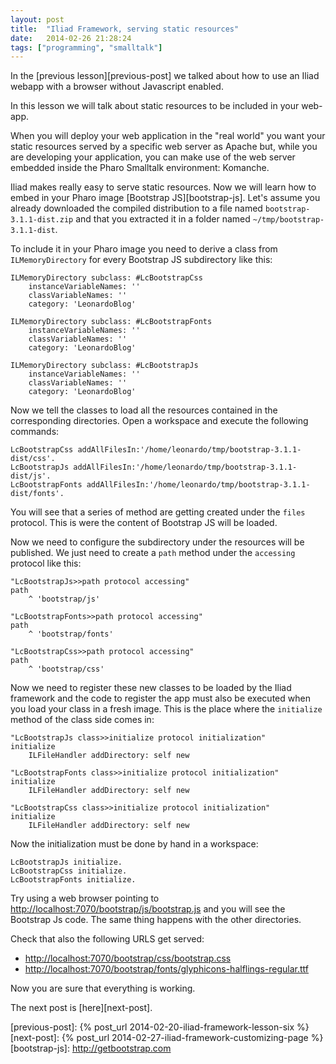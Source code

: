 ```yaml
---
layout: post
title:  "Iliad Framework, serving static resources"
date:   2014-02-26 21:28:24
tags: ["programming", "smalltalk"]
---
```


In the [previous lesson][previous-post] we talked about how to use an
Iliad webapp with a browser without Javascript enabled.

In this lesson we will talk about static resources to be included in
your web-app.

<!--more-->

When you will deploy your web application in the "real world" you want
your static resources served by a specific web server as Apache but,
while you are developing your application, you can make use of the web
server embedded inside the Pharo Smalltalk environment: Komanche.

Iliad makes really easy to serve static resources. Now we will learn
how to embed in your Pharo image [Bootstrap JS][bootstrap-js]. Let's
assume you already downloaded the compiled distribution to a file
named `bootstrap-3.1.1-dist.zip` and that you extracted it in a folder
named `~/tmp/bootstrap-3.1.1-dist`.

To include it in your Pharo image you need to derive a class from
`ILMemoryDirectory` for every Bootstrap JS subdirectory like this:

```smalltalk
ILMemoryDirectory subclass: #LcBootstrapCss
    instanceVariableNames: ''
    classVariableNames: ''
    category: 'LeonardoBlog'
```

```smalltalk
ILMemoryDirectory subclass: #LcBootstrapFonts
    instanceVariableNames: ''
    classVariableNames: ''
    category: 'LeonardoBlog'
```

```smalltalk
ILMemoryDirectory subclass: #LcBootstrapJs
    instanceVariableNames: ''
    classVariableNames: ''
    category: 'LeonardoBlog'
```

Now we tell the classes to load all the resources contained in the
corresponding directories. Open a workspace and execute the following
commands:

```smalltalk
LcBootstrapCss addAllFilesIn:'/home/leonardo/tmp/bootstrap-3.1.1-dist/css'.
LcBootstrapJs addAllFilesIn:'/home/leonardo/tmp/bootstrap-3.1.1-dist/js'.
LcBootstrapFonts addAllFilesIn:'/home/leonardo/tmp/bootstrap-3.1.1-dist/fonts'.
```

You will see that a series of method are getting created under the
`files` protocol. This is were the content of Bootstrap JS will be
loaded.

Now we need to configure the subdirectory under the resources will be
published. We just need to create a `path` method under the
`accessing` protocol like this:

```smalltalk
"LcBootstrapJs>>path protocol accessing"
path
    ^ 'bootstrap/js'
```

```smalltalk
"LcBootstrapFonts>>path protocol accessing"
path
    ^ 'bootstrap/fonts'
```

```smalltalk
"LcBootstrapCss>>path protocol accessing"
path
    ^ 'bootstrap/css'
```

Now we need to register these new classes to be loaded by the Iliad
framework and the code to register the app must also be executed when
you load your class in a fresh image. This is the place where the
`initialize` method of the class side comes in:

```smalltalk
"LcBootstrapJs class>>initialize protocol initialization"
initialize
    ILFileHandler addDirectory: self new
```

```smalltalk
"LcBootstrapFonts class>>initialize protocol initialization"
initialize
    ILFileHandler addDirectory: self new
```

```smalltalk
"LcBootstrapCss class>>initialize protocol initialization"
initialize
    ILFileHandler addDirectory: self new
```

Now the initialization must be done by hand in a workspace:

```smalltalk
LcBootstrapJs initialize.
LcBootstrapCss initialize.
LcBootstrapFonts initialize.
```

Try using a web browser pointing to
[http://localhost:7070/bootstrap/js/bootstrap.js](http://localhost:7070/bootstrap/js/bootstrap.js)
and you will see the Bootstrap Js code. The same thing happens with
the other directories.

Check that also the following URLS get served:

- [http://localhost:7070/bootstrap/css/bootstrap.css](http://localhost:7070/bootstrap/css/bootstrap.css)
- [http://localhost:7070/bootstrap/fonts/glyphicons-halflings-regular.ttf](http://localhost:7070/bootstrap/fonts/glyphicons-halflings-regular.ttf)

Now you are sure that everything is working.

The next post is [here][next-post].

[previous-post]: {% post_url 2014-02-20-iliad-framework-lesson-six %}
[next-post]: {% post_url 2014-02-27-iliad-framework-customizing-page %}
[bootstrap-js]: http://getbootstrap.com
